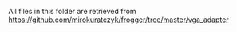 All files in this folder are retrieved from https://github.com/mirokuratczyk/frogger/tree/master/vga_adapter